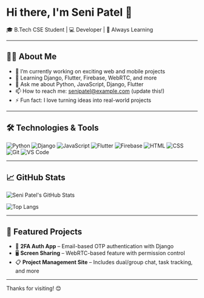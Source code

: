 # Hi there, I'm Seni Patel 👋

🎓 B.Tech CSE Student | 💻 Developer | 🚀 Always Learning

---

## 🧑‍💻 About Me

- 🔭 I’m currently working on exciting web and mobile projects
- 🌱 Learning Django, Flutter, Firebase, WebRTC, and more
- 💬 Ask me about Python, JavaScript, Django, Flutter
- 📫 How to reach me: [senipatel@example.com](mailto:senipatel@example.com) (update this!)
- ⚡ Fun fact: I love turning ideas into real-world projects

---

## 🛠️ Technologies & Tools

![Python](https://img.shields.io/badge/-Python-333?&logo=python)
![Django](https://img.shields.io/badge/-Django-092E20?&logo=django)
![JavaScript](https://img.shields.io/badge/-JavaScript-F7DF1E?&logo=javascript&logoColor=black)
![Flutter](https://img.shields.io/badge/-Flutter-02569B?&logo=flutter)
![Firebase](https://img.shields.io/badge/-Firebase-FFCA28?&logo=firebase)
![HTML](https://img.shields.io/badge/-HTML5-E34F26?&logo=html5&logoColor=white)
![CSS](https://img.shields.io/badge/-CSS3-1572B6?&logo=css3)
![Git](https://img.shields.io/badge/-Git-F05032?&logo=git)
![VS Code](https://img.shields.io/badge/-VS%20Code-007ACC?&logo=visual-studio-code)

---

## 📈 GitHub Stats

![Seni Patel's GitHub Stats](https://github-readme-stats.vercel.app/api?username=senipatel&show_icons=true&theme=radical)

![Top Langs](https://github-readme-stats.vercel.app/api/top-langs/?username=senipatel&layout=compact&theme=radical)

---

## 📌 Featured Projects

- 🔐 **2FA Auth App** – Email-based OTP authentication with Django
- 🖥️ **Screen Sharing** – WebRTC-based feature with permission control
- 📋 **Project Management Site** – Includes dual/group chat, task tracking, and more

---

Thanks for visiting! 😊

